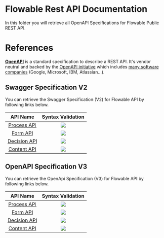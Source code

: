# Flowable Rest API Documentation

In this folder you will retrieve all OpenAPI Specifications for Flowable Public REST API.

# References

**[OpenAPI](https://github.com/OAI/OpenAPI-Specification)** is a standard specification to describe a REST API. It's vendor neutral and backed by the [OpenAPI initiative](https://www.openapis.org/) which includes [many software companies](https://www.openapis.org/membership/members) (Google, Microsoft, IBM, Atlassian...). 

## Swagger Specification V2

You can retrieve the Swagger Specification (V2) for Flowable API by following links below.

| API Name | Syntax Validation  | 
|:---:|:---:|
| [Process API](/swagger/process/flowable-swagger-process.yaml) | <img src="http://online.swagger.io/validator?url=https://raw.githubusercontent.com/flowable/flowable-engine/master/docs/public-api/references/swagger/process/flowable-swagger-process.yaml">  |  
| [Form API](/swagger/form/flowable-swagger-form.yaml) |  <img src="http://online.swagger.io/validator?url=https://raw.githubusercontent.com/flowable/flowable-engine/master/docs/public-api/references/swagger/form/flowable-swagger-form.yaml"> |  
| [Decision API](/swagger/decision/flowable-swagger-decision.yaml) |  <img src="http://online.swagger.io/validator?url=https://raw.githubusercontent.com/flowable/flowable-engine/master/docs/public-api/references/swagger/decision/flowable-swagger-decision.yaml"> | 
| [Content API](/swagger/content/flowable-swagger-content.yaml) | <img src="http://online.swagger.io/validator?url=https://raw.githubusercontent.com/flowable/flowable-engine/master/docs/public-api/references/swagger/content/flowable-swagger-content.yaml">  | 


## OpenAPI Specification V3

You can retrieve the OpenApi Specification (V3) for Flowable API by following links below.


| API Name | Syntax Validation  | 
|:---:|:---:|
| [Process API](/oas/process/flowable-swagger-process.yaml) | <img src="http://online.swagger.io/validator?url=https://raw.githubusercontent.com/flowable/flowable-engine/master/docs/public-api/references/oas/process/flowable-swagger-process.yaml">  |  
| [Form API](/oas/form/flowable-swagger-form.yaml) |  <img src="http://online.swagger.io/validator?url=https://raw.githubusercontent.com/flowable/flowable-engine/master/docs/public-api/references/oas/form/flowable-swagger-form.yaml"> |  
| [Decision API](/oas/decision/flowable-swagger-decision.yaml) |  <img src="http://online.swagger.io/validator?url=https://raw.githubusercontent.com/flowable/flowable-engine/master/docs/public-api/references/oas/decision/flowable-swagger-decision.yaml"> | 
| [Content API](/oas/content/flowable-swagger-content.yaml) | <img src="http://online.swagger.io/validator?url=https://raw.githubusercontent.com/flowable/flowable-engine/master/docs/public-api/references/oas/content/flowable-swagger-content.yaml">  | 





